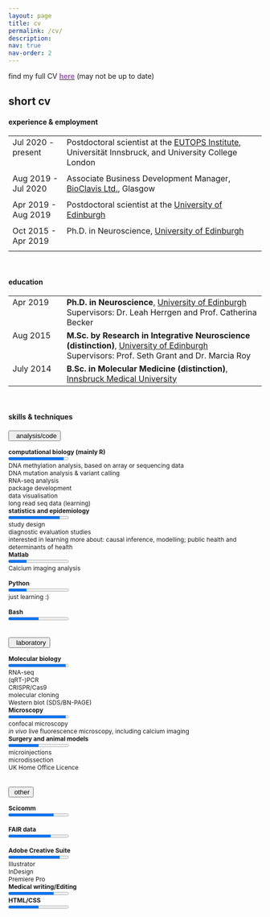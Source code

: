 ```yaml
---
layout: page
title: cv
permalink: /cv/
description: 
nav: true
nav-order: 2
---
```


find my full CV <b><a href="/assets/pdf/cv_herzog.pdf" target="_blank"><font color="#a758b8">here</font></a></b> (may not be up to date)

<h2>short cv</h2>

<h4>experience & employment</h4>

<table width="90%">
        <tr style="vertical-align:top;padding-bottom:30px;">
        <td width="15%" style="text-align:top; padding-bottom:30px">Jul 2020 - present</td>
        <td width="55%">Postdoctoral scientist at the <a href="http://www.eutops.info" target="_blank">EUTOPS Institute</a>, Universität Innsbruck, and University College London </td>
        </tr>
        <tr style="vertical-align:top;padding-bottom:20px;">
        <td width="15%" style="text-align:top; padding-bottom:10px">Aug 2019 - Jul 2020</td>
        <td width="55%">Associate Business Development Manager, <a href="http://www.bioclavis.co.uk">BioClavis Ltd.</a>, Glasgow</td>
        </tr>
        <tr style="vertical-align:top;padding-bottom:15px;">
        <td width="15%" style="text-align:top; padding-bottom:10px">Apr 2019 - Aug 2019</td>
        <td width="55%">Postdoctoral scientist at the <a href="http://www.ed.ac.uk"  target="_blank">University of Edinburgh</a></td>
        </tr>
        <tr style="vertical-align:top;padding-bottom:15px;">
        <td width="15%" style="text-align:top; padding-bottom:10px">Oct 2015 - Apr 2019</td>
        <td width="55%">Ph.D. in Neuroscience, <a href="http://www.ed.ac.uk"  target="_blank">University of Edinburgh</a></td>
        </tr>
</table>

<br>

<h4>education</h4>


<table width="90%">
        <tr style="vertical-align:top;padding-bottom:30px;">
        <td width="15%" style="text-align:top; padding-bottom:30px">Apr 2019</td>
        <td width="55%"><b>Ph.D. in Neuroscience</b>, <a href="http://www.ed.ac.uk" target="_blank">University of Edinburgh</a>
        <br>Supervisors: Dr. Leah Herrgen and Prof. Catherina Becker</td>
        </tr>
        <tr style="vertical-align:top;padding-bottom:30px;">
        <td width="15%" style="text-align:top; padding-bottom:30px">Aug 2015</td>
        <td width="55%"><b>M.Sc. by Research in Integrative Neuroscience (distinction)</b>, <a href="http://www.ed.ac.uk" target="_blank">University of Edinburgh</a>
        <br>Supervisors: Prof. Seth Grant and Dr. Marcia Roy</td>
        </tr>
        <tr style="vertical-align:top;padding-bottom:15px;">
        <td width="15%" style="text-align:top; padding-bottom:10px">July 2014</td>
        <td width="55%"><b>B.Sc. in Molecular Medicine (distinction)</b>, <a href="https://www.i-med.ac.at/mypoint/" target="_blank">Innsbruck Medical University</a></td>
        </tr>
</table>

<br>

<h4>skills & techniques</h4>

<button data-toggle="collapse" data-target="#code" class="accordion"><i class="fas fa-laptop-code"></i>&nbsp; analysis/code</button>


<div id="code" class="collapse" style="font-size:12px;">

<div class="row">
    <div class="col-sm mt-3 mt-md-0">
      <b>computational biology (mainly R)</b><br>
      <progress value="92" max="100" style="color: green"></progress><br>
      DNA methylation analysis, based on array or sequencing data<br>
      DNA mutation analysis & variant calling<br>
      RNA-seq analysis<br>
      package development<br>
      data visualisation<br>
      long read seq data (learning)<br>
    </div>

<div class="col-sm mt-3 mt-md-0">
    <b>statistics and epidemiology</b><br>
    <progress value="85" max="100" style="color:green"></progress><br>
    study design<br>
    diagnostic evaluation studies<br>
    interested in learning more about: causal inference, modelling; public health and determinants of health
</div>
    <div class="col-sm mt-3 mt-md-0">
        <b>Matlab</b><br>
        <progress value="30" max="100" style="color: green"></progress><br>
        Calcium imaging analysis<br><br>
        <b>Python</b><br>
        <progress value="30" max="100" style="color: green"></progress><br>
        just learning :)<br><br>
        <b>Bash</b><br>
        <progress value="50" max="100" style="color: green"></progress><br>
    </div>
</div>

</div>

<br>  

<button data-toggle="collapse" data-target="#lab" class="accordion"><i class="fas fa-vials"></i>&nbsp; laboratory</button>

<div id="lab" class="collapse" style="font-size:12px;">

<div class="row">
    <div class="col-sm mt-3 mt-md-0">
      <b>Molecular biology</b><br>
      <progress value="95" max="100" style="color: green"></progress><br>
      RNA-seq<br>
      (qRT-)PCR<br>
      CRISPR/Cas9<br>
      molecular cloning<br>
      Western blot (SDS/BN-PAGE)<br>
    </div>
    <div class="col-sm mt-3 mt-md-0">
        <b>Microscopy</b><br>
        <progress value="95" max="100" style="color: green"></progress><br>
        confocal microscopy<br>
        <i>in vivo</i> live fluorescence microscopy, including calcium imaging<br>
    </div>
    <div class="col-sm mt-3 mt-md-0" style="word-break:break-word; overflow-wrap: break-word;">
        <b>Surgery and animal models</b><br>
        <progress value="50" max="100" style="color: green"></progress><br>
        microinjections<br>
        microdissection<br>
        UK Home Office Licence
    </div>
</div>
</div> 

<br>

<button data-toggle="collapse" data-target="#sci" class="accordion"><i class="far fa-comment-alt"></i>&nbsp;other</button>

<div id="sci" class="collapse"  style="font-size:12px;">

<div class="row">
    <div class="col-sm mt-3 mt-md-0">
      <b>Scicomm</b><br>
      <progress value="75" max="100" style="color: green"></progress><br><br>
      <b>FAIR data</b><br>
      <progress value="70" max="100" style="color: green"></progress><br><br>
      <b>Adobe Creative Suite</b><br>
      <progress value="85" max="100" style="color: green"></progress><br>
      Illustrator<br>
      InDesign<br>
      Premiere Pro<br>
    </div>
    <div class="col-sm mt-3 mt-md-0">
        <b>Medical writing/Editing</b><br>
        <progress value="75" max="100" style="color: green"></progress><br>
    </div>
    <div class="col-sm mt-3 mt-md-0">
        <b>HTML/CSS</b><br>
        <progress value="50" max="100" style="color: green"></progress><br>
    </div>
</div>

</div> 





<br>


<script src="{{ '/assets/js/accordion.js' | relative_url }}"></script>
